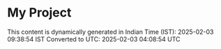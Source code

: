 # My Project

This content is dynamically generated in Indian Time (IST): 2025-02-03 09:38:54 IST
Converted to UTC: 2025-02-03 04:08:54 UTC
